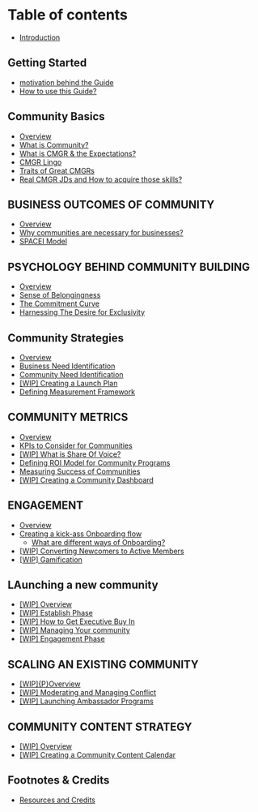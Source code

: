 # Table of contents

* [Introduction](README.md)

## Getting Started <a id="overview"></a>

* [motivation behind the Guide](overview/sd.md)
* [How to use this Guide?](overview/how-to-use-this-guide.md)

## Community Basics

* [Overview](community-basics/overview.md)
* [What is Community?](community-basics/tba-what-is-community.md)
* [What is CMGR & the Expectations?](community-basics/what-is-cmgr-and-the-expectations.md)
* [CMGR Lingo](community-basics/cmgr-lingo.md)
* [Traits of Great CMGRs](community-basics/traits-of-great-cmgrs.md)
* [Real CMGR JDs and How to acquire those skills?](community-basics/real-cmgr-jds-and-how-to-acquire-those-skills.md)

## BUSINESS OUTCOMES OF COMMUNITY

* [Overview](business-outcomes-of-community/overview.md)
* [Why communities are necessary for businesses?](business-outcomes-of-community/why-communities-are-necessary-for-businesses.md)
* [SPACEI Model](business-outcomes-of-community/spaces-model.md)

## PSYCHOLOGY BEHIND COMMUNITY BUILDING

* [Overview](psychology-behind-community-building/overview.md)
* [Sense of Belongingness](psychology-behind-community-building/sense-of-belongingness.md)
* [The Commitment Curve](psychology-behind-community-building/the-commitment-curve.md)
* [Harnessing The Desire for Exclusivity](psychology-behind-community-building/harnessing-the-desire-for-exclusivity.md)

## Community Strategies

* [Overview](community-strategies/overview.md)
* [Business Need Identification](community-strategies/business-need-identification.md)
* [Community Need Identification](community-strategies/community-need-identification.md)
* [\[WIP\] Creating a Launch Plan](community-strategies/creating-a-launch-plan.md)
* [Defining Measurement Framework](community-strategies/defining-measurement-framework.md)

## COMMUNITY METRICS

* [Overview](community-metrics/overview.md)
* [KPIs to Consider for Communities](community-metrics/kpis-to-consider-for-communities.md)
* [\[WIP\] What is Share Of Voice?](community-metrics/what-is-share-of-voice.md)
* [Defining ROI Model for Community Programs](community-metrics/defining-roi-model-for-community-programs.md)
* [Measuring Success of Communities](community-metrics/measuring-success-of-communities.md)
* [\[WIP\] Creating a Community Dashboard](community-metrics/creating-a-community-dashboard.md)

## ENGAGEMENT <a id="community-engagement"></a>

* [Overview](community-engagement/overview.md)
* [Creating a kick-ass Onboarding flow](community-engagement/p-creating-a-kickass-onboarding-flow/README.md)
  * [What are different ways of Onboarding?](community-engagement/p-creating-a-kickass-onboarding-flow/what-are-different-ways-of-onboarding.md)
* [\[WIP\] Converting Newcomers to Active Members](community-engagement/converting-newcomers-to-active-members.md)
* [\[WIP\] Gamification](community-engagement/gamification.md)

## LAunching a new community

* [\[WIP\] Overview](launching-a-new-community/overview.md)
* [\[WIP\] Establish Phase](launching-a-new-community/establish-phase.md)
* [\[WIP\] How to Get Executive Buy In](launching-a-new-community/how-to-get-executive-buy-in.md)
* [\[WIP\] Managing Your community](launching-a-new-community/managing-your-community.md)
* [\[WIP\] Engagement Phase](launching-a-new-community/engagement-phase.md)

## SCALING AN EXISTING COMMUNITY

* [\[WIP\]{P}Overview](scaling-an-existing-community/p-overview.md)
* [\[WIP\] Moderating and Managing Conflict](scaling-an-existing-community/p-moderating-and-managing-conflict.md)
* [\[WIP\] Launching Ambassador Programs](scaling-an-existing-community/wip-launching-ambassador-programs.md)

## COMMUNITY CONTENT STRATEGY

* [\[WIP\] Overview](community-content-strategy/overview.md)
* [\[WIP\] Creating a Community Content Calendar](community-content-strategy/creating-a-community-content-calendar.md)

## Footnotes & Credits

* [Resources and Credits](footnotes-and-credits/untitled.md)

